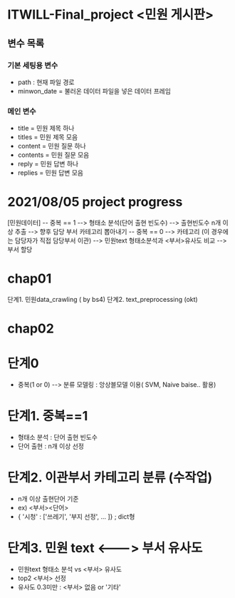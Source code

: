# ITWILL-Final_project <민원 게시판>


## 변수 목록

### 기본 세팅용 변수
- path : 현재 파일 경로
- minwon_date = 불러온 데이터 파일을 넣은 데이터 프레임


### 메인 변수
- title = 민원 제목 하나
- titles = 민원 제목 모음
- content = 민원 질문 하나
- contents = 민원 질문 모음
- reply = 민원 답변 하나
- replies = 민원 답변 모음

# 2021/08/05 project progress
[민원데이터] -- 중복 == 1 --> 형태소 분석(단어 출현 빈도수) --> 출현빈도수 n개 이상 추출 -->  향후 담당 부서 카테고리 뽑아내기 
            -- 중복 == 0 --> 카테고리 (이 경우에는 담당자가 직접 담당부서 이관) --> 민원text 형태소분석과 <부서>유사도 비교 --> 부서 할당 

# chap01 
단계1. 민원data_crawling ( by bs4)
단계2. text_preprocessing (okt)


# chap02
# 단계0
- 중복(1 or 0) --> 분류 모델링 : 앙상블모델 이용( SVM, Naive baise.. 활용)

# 단계1. 중복==1
- 형태소 분석 : 단어 출현 빈도수 
- 단어 출현 : n개 이상 선정

# 단계2. 이관부서 카테고리 분류 (수작업)
- n개 이상 출현단어 기준
- ex) <부서><단어> 
-  { '시청' : ['쓰레기', '부지 선정', ... ]} ; dict형

# 단계3. 민원 text <---> 부서 유사도 
- 민원text 형태소 분석 vs <부서> 유사도
- top2 <부서> 선정
- 유사도 0.3미만 : <부서> 없음 or '기타'
